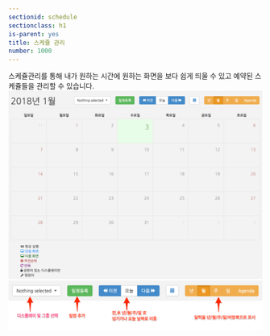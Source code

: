 ```yaml
---
sectionid: schedule
sectionclass: h1
is-parent: yes
title: 스케쥴 관리
number: 1000
---
```

스케쥴관리를 통해 내가 원하는 시간에 원하는 화면을 보다 쉽게 띄울 수 있고
예약된 스케쥴들을 관리할 수 있습니다.
![schedule01](./img/schedule01.png)
![schedule001](./img/schedule001.png)

